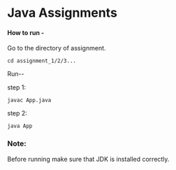# Java Assignments

#### How to run -

Go to the directory of assignment.

``cd assignment_1/2/3...``

Run--

step 1:

``javac App.java``

step 2:

``java App``



### Note:

Before running make sure that JDK is installed correctly.